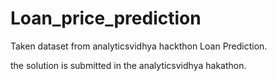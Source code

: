 # Loan_price_prediction
 
 Taken dataset from analyticsvidhya hackthon Loan Prediction.
 
 the solution is submitted  in the analyticsvidhya hakathon.
 
 
 
